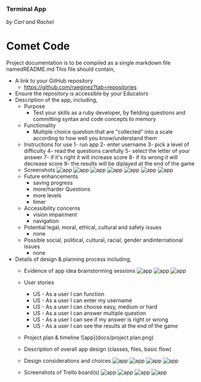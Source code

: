 ### Terminal App

 *by Carl and Rachel*


# Comet Code
Project documentation is to be compiled as a single markdown file namedREADME.md This file should contain,
- A link to your GitHub repository
    - https://github.com/raeginez?tab=repositories
- Ensure the repository is accessible by your Educators
- Description of the app, including,
    - Purpose
        - Test your skills as a ruby developer, by fielding questions and committing syntax and code concepts to memory
    - Functionality
        - Multiple choice question that are "collected" into a scale according to how well you know/understand them
    - Instructions for use
        1- run app
        2- enter username 
        3- pick a level of difficulty 
        4- read the questions carefully
        5- select the letter of your answer
        7- if it's right it will increase score
        8- if its wrong it will decrease score
        9- the results will be diplayed at the end of the game 
    - Screenshots
    ![app](docs/CometCode.png)
    ![app](docs/screenshot1.png)
    ![app](docs/screenshot2.png)
    ![app](docs/screenshot3.png)
    ![app](docs/screenshot4.png) 
    ![app](docs/screenshot5.png)
    ![app](docs/flowchart.png)
    - Future enhancements 
        - saving progress
        - more/harder Questions
        - more levels
        - timer
    - Accessibility concerns
        - vision impairment 
        - navigation
    - Potential legal, moral, ethical, cultural and safety issues
        - none
    - Possible social, political, cultural, racial, gender andinternational issues
        - none
- Details of design & planning process including,
    - Evidence of app idea brainstorming sessions
    ![app](docs/Brainstorming.png)
    ![app](docs/comment1.png)
    ![app](docs/comment2.png)
    - User stories
        - US - As a user I can function
        - US - As a user I can enter my username
        - US - As a user I can choose easy, medium or hard
        - US - As a user I can answer multiple question
        - US - As a user I can see if my answer is right or wrong
        - US - As a user I can see the results at the end of the game
    - Project plan & timeline
    ![app](docs/project plan.png)
    - Description of overall app design (classes, files, basic flow)
    

    - Design considerations and choices
    ![app](docs/CometCode.png)
    ![app](docs/screenshot5.png)
    ![app](docs/ColorizeString1.png)
    ![app](docs/ColorizeString2.png)
    - Screenshots of Trello board(s)
    ![app](docs/screenshot1.png)
    ![app](docs/screenshot2.png)
    ![app](docs/screenshot3.png)
    ![app](docs/screenshot4.png) 

